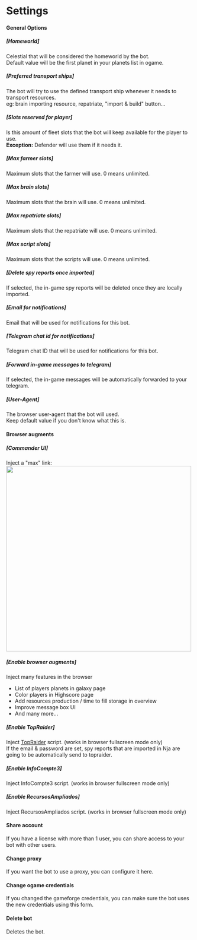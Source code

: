 # Settings

#### General Options

##### [Homeworld]
Celestial that will be considered the homeworld by the bot.  
Default value will be the first planet in your planets list in ogame.  

##### [Preferred transport ships]
The bot will try to use the defined transport ship whenever it needs to transport resources.  
eg: brain importing resource, repatriate, "import & build" button...

##### [Slots reserved for player]
Is this amount of fleet slots that the bot will keep available for the player to use.    
**Exception:** Defender will use them if it needs it. 

##### [Max farmer slots]
Maximum slots that the farmer will use. 0 means unlimited.

##### [Max brain slots]
Maximum slots that the brain will use. 0 means unlimited.

##### [Max repatriate slots]
Maximum slots that the repatriate will use. 0 means unlimited.

##### [Max script slots]
Maximum slots that the scripts will use. 0 means unlimited.  

##### [Delete spy reports once imported]
If selected, the in-game spy reports will be deleted once they are locally imported.  

##### [Email for notifications]
Email that will be used for notifications for this bot.

##### [Telegram chat id for notifications]
Telegram chat ID that will be used for notifications for this bot.

##### [Forward in-game messages to telegram]
If selected, the in-game messages will be automatically forwarded to your telegram.

##### [User-Agent]
The browser user-agent that the bot will used.  
Keep default value if you don't know what this is.


#### Browser augments

##### [Commander UI]
Inject a "max" link:
[<img src="/public/views/documentation/img/feature_browser2.jpg" alt="" width="500" />](/public/views/documentation/img/feature_browser2.jpg)

##### [Enable browser augments]
Inject many features in the browser
- List of players planets in galaxy page
- Color players in Highscore page
- Add resources production / time to fill storage in overview
- Improve message box UI
- And many more...

##### [Enable TopRaider]
Inject [TopRaider](http://topraider.eu/) script. (works in browser fullscreen mode only)  
If the email & password are set, spy reports that are imported in Nja are going to be automatically send to topraider.  

##### [Enable InfoCompte3]
Inject InfoCompte3 script. (works in browser fullscreen mode only)

##### [Enable RecursosAmpliados]
Inject RecursosAmpliados script. (works in browser fullscreen mode only)

#### Share account

If you have a license with more than 1 user, you can share access to your bot with other users.

#### Change proxy

If you want the bot to use a proxy, you can configure it here.

#### Change ogame credentials

If you changed the gameforge credentials, you can make sure the bot uses the new credentials using this form.

#### Delete bot

Deletes the bot.